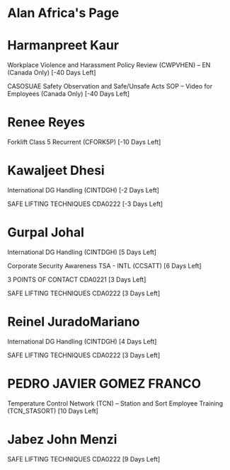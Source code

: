 # Alan Africa's Page


# Harmanpreet Kaur

Workplace Violence and Harassment Policy Review (CWPVHEN) – EN (Canada Only) [-40 Days Left]


CASOSUAE Safety Observation and Safe/Unsafe Acts SOP – Video for Employees (Canada Only) [-40 Days Left]
# Renee Reyes

Forklift Class 5 Recurrent (CFORK5P) [-10 Days Left]
# Kawaljeet Dhesi

International DG Handling (CINTDGH) [-2 Days Left]


SAFE LIFTING TECHNIQUES CDA0222 [-3 Days Left]
# Gurpal Johal

International DG Handling (CINTDGH) [5 Days Left]


Corporate Security Awareness TSA - INTL (CCSATT) [6 Days Left]


3 POINTS OF CONTACT CDA0221 [3 Days Left]


SAFE LIFTING TECHNIQUES CDA0222 [3 Days Left]
# Reinel JuradoMariano

International DG Handling (CINTDGH) [4 Days Left]


SAFE LIFTING TECHNIQUES CDA0222 [3 Days Left]
# PEDRO JAVIER GOMEZ FRANCO

Temperature Control Network (TCN) – Station and Sort Employee Training (TCN_STASORT) [10 Days Left]
# Jabez John Menzi

SAFE LIFTING TECHNIQUES CDA0222 [9 Days Left]
